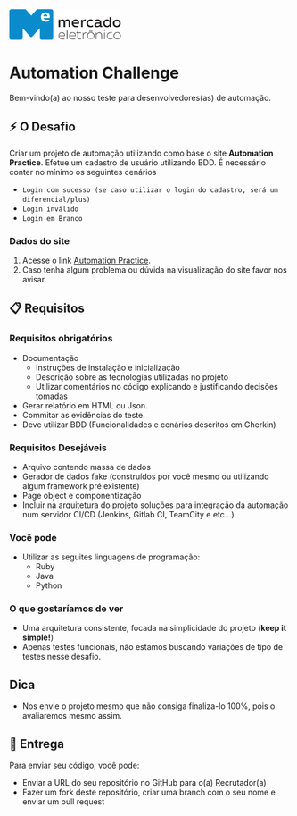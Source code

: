 <img src="me.svg" width="200" alt="ME">

# Automation Challenge

Bem-vindo(a) ao nosso teste para desenvolvedores(as) de automação.

## :zap: O Desafio
Criar um projeto de automação utilizando como base o site **Automation Practice**.
Efetue um cadastro de usuário utilizando BDD. É necessário conter no mínimo os seguintes cenários

* `Login com sucesso (se caso utilizar o login do cadastro, será um diferencial/plus)`
* `Login inválido`
* `Login em Branco`

### Dados do site

1. Acesse o link [Automation Practice](http://automationpractice.com/index.php).
2. Caso tenha algum problema ou dúvida na visualização do site favor nos avisar.

## :clipboard: Requisitos

### Requisitos obrigatórios
* Documentação
  * Instruções de instalação e inicialização
  * Descrição sobre as tecnologias utilizadas no projeto
  * Utilizar comentários no código explicando e justificando decisões tomadas
* Gerar relatório em HTML ou Json.
* Commitar as evidências do teste.
* Deve utilizar BDD (Funcionalidades e cenários descritos em Gherkin)

### Requisitos Desejáveis
* Arquivo contendo massa de dados
* Gerador de dados fake (construídos por você mesmo ou utilizando algum framework pré existente)
* Page object e componentização
* Incluir na arquitetura do projeto soluções para integração da automação num servidor CI/CD (Jenkins, Gitlab CI, TeamCity e etc...)

### Você pode
* Utilizar as seguites linguagens de programação:
  * Ruby
  * Java
  * Python

### O que gostaríamos de ver
* Uma arquitetura consistente, focada na simplicidade do projeto (**keep it simple!**)
* Apenas testes funcionais, não estamos buscando variações de tipo de testes nesse desafio.

## Dica
* Nos envie o projeto mesmo que não consiga finaliza-lo 100%, pois o avaliaremos mesmo assim.

## :rocket: Entrega
Para enviar seu código, você pode:

* Enviar a URL do seu repositório no GitHub para o(a) Recrutador(a)
* Fazer um fork deste repositório, criar uma branch com o seu nome e enviar um pull request
